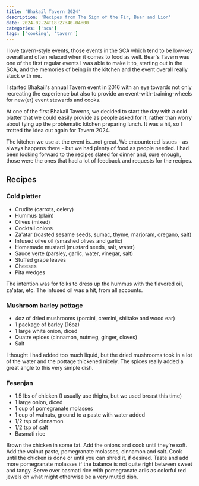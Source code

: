 ```yaml
---
title: 'Bhakail Tavern 2024'
description: 'Recipes from The Sign of the Fir, Bear and Lion'
date: 2024-02-24T18:27:40-04:00
categories: ['sca']
tags: ['cooking', 'tavern']
---
```


I love tavern-style events, those events in the SCA which tend to be low-key overall and often relaxed when it comes to food as well. Bear's Tavern was one of the first regular events I was able to make it to, starting out in the SCA, and the memories of being in the kitchen and the event overall really stuck with me.

I started Bhakail's annual Tavern event in 2016 with an eye towards not only recreating the experience but also to provide an event-with-training-wheels for new(er) event stewards and cooks.

At one of the first Bhakail Taverns, we decided to start the day with a cold platter that we could easily provide as people asked for it, rather than worry about tying up the problematic kitchen preparing lunch. It was a hit, so I trotted the idea out again for Tavern 2024.

The kitchen we use at the event is...not great. We encountered issues - as always happens there - but we had plenty of food as people needed. I had been looking forward to the recipes slated for dinner and, sure enough, those were the ones that had a lot of feedback and requests for the recipes.

## Recipes
### Cold platter
* Crudite (carrots, celery)
* Hummus (plain)
* Olives (mixed)
* Cocktail onions
* Za'atar (roasted sesame seeds, sumac, thyme, marjoram, oregano, salt)
* Infused oilve oil (smashed olives and garlic)
* Homemade mustard (mustard seeds, salt, water)
* Sauce verte (parsley, garlic, water, vinegar, salt)
* Stuffed grape leaves
* Cheeses
* Pita wedges

The intention was for folks to dress up the hummus with the flavored oil, za'atar, etc.  The infused oil was a hit, from all accounts.

### Mushroom barley pottage
* 4oz of dried mushrooms (porcini, cremini, shiitake and wood ear)
* 1 package of barley (16oz)
* 1 large white onion, diced
* Quatre epices (cinnamon, nutmeg, ginger, cloves)
* Salt

I thought I had added too much liquid, but the dried mushrooms took in a lot of the water and the pottage thickened nicely.  The spices really added a great angle to this very simple dish.

### Fesenjan
* 1.5 lbs of chicken (I usually use thighs, but we used breast this time)
* 1 large onion, diced
* 1 cup of pomegranate molasses
* 1 cup of walnuts, ground to a paste with water added
* 1/2 tsp of cinnamon
* 1/2 tsp of salt
* Basmati rice

Brown the chicken in some fat.  Add the onions and cook until they're soft.  Add the walnut paste, pomegranate molasses, cinnamon and salt.  Cook until the chicken is done or until you can shred it, if desired.  Taste and add more pomegranate molasses if the balance is not quite right between sweet and tangy.  Serve over basmati rice with pomegranate arils as colorful red jewels on what might otherwise be a very muted dish.